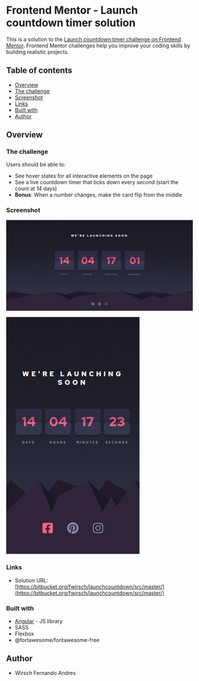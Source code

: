 # Frontend Mentor - Launch countdown timer solution

This is a solution to the [Launch countdown timer challenge on Frontend Mentor](https://www.frontendmentor.io/challenges/launch-countdown-timer-N0XkGfyz-). Frontend Mentor challenges help you improve your coding skills by building realistic projects. 

## Table of contents

- [Overview](#overview)
- [The challenge](#the-challenge)
- [Screenshot](#screenshot)
- [Links](#links)
- [Built with](#built-with)
- [Author](#author)

## Overview

### The challenge

Users should be able to:

- See hover states for all interactive elements on the page
- See a live countdown timer that ticks down every second (start the count at 14 days)
- **Bonus**: When a number changes, make the card flip from the middle

### Screenshot

![Desktop screenshoot](desktop-countdown-screenshoot.png)

![Mobile screenshoot](mobile-countdown-screenshoot.png)

### Links

- Solution URL: [https://bitbucket.org/fwirsch/launchcountdown/src/master/](https://bitbucket.org/fwirsch/launchcountdown/src/master/)

### Built with

- [Angular](https://angular.io/) - JS library
- SASS
- Flexbox
- @fortawesome/fontawesome-free

## Author

- Wirsch Fernando Andres
